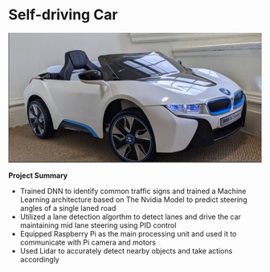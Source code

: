 # Self-driving Car
![](/images/pic01.jpg)

**Project Summary**

- Trained DNN to identify common traffic signs and trained a Machine Learning architecture based on The Nvidia Model to predict steering angles of a single laned road
- Utilized a lane detection algorthm to detect lanes and drive the car maintaining mid lane steering using PID control
- Equipped Raspberry Pi as the main processing unit and used it to communicate with Pi camera and motors
- Used Lidar to accurately detect nearby objects and take actions accordingly
